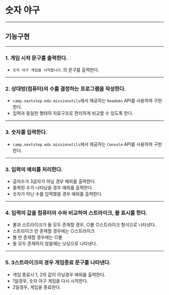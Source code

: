 # 숫자 야구

---
## 기능구현

---
### 1. 게임 시작 문구를 출력한다.
   - `숫자 야구 게임을 시작합니다.`의 문구를 출력한다.
---
### 2. 상대방(컴퓨터)의 수를 결정하는 프로그램을 작성한다.
   - `camp.nextstep.edu.missionutils`에서 제공하는 `Readoms` API를 사용하여 구현한다.
   - 입력과 동일한 형태의 자료구조로 편리하게 비교할 수 있도록 한다.
---
### 3. 숫자를 입력한다.
   - `camp.nextstep.edu.missionutils`에서 제공하는 `Console` API를 사용하여 구현한다.
---
### 3. 입력의 예외를 처리한다.
   - 글자수가 3글자가 아닐 경우 예외를 출력한다.
   - 중복된 수가 나타났을 경우 예외를 출력한다.
   - 숫자가 아닌 수를 입력했을 경우 예외를 출력한다.
---
### 4. 입력의 값을 컴퓨터의 수와 비교하여 스트라이크, 볼 표시를 한다.
   - 볼과 스트라이크가 둘 모두 존재할 경우, ○볼 ○스트라이크 형식으로 나타낸다.
   - 스트라이크 만 존재할 경우에는 ○스트라이크
   - 볼 만 존재할 경우에는 ○볼
   - 둘 모두 존재하지 않을때는 낫싱으로 나타낸다.
---
### 5. 3스트라이크의 경우 게임종료 문구를 나타낸다.
   - 게임 종료시 1, 2의 값이 아닐경우 예외를 출력한다.
   - 1일경우, 숫자 야구 게임을 다시 시작한다.
   - 2일경우, 게임을 종료한다.




